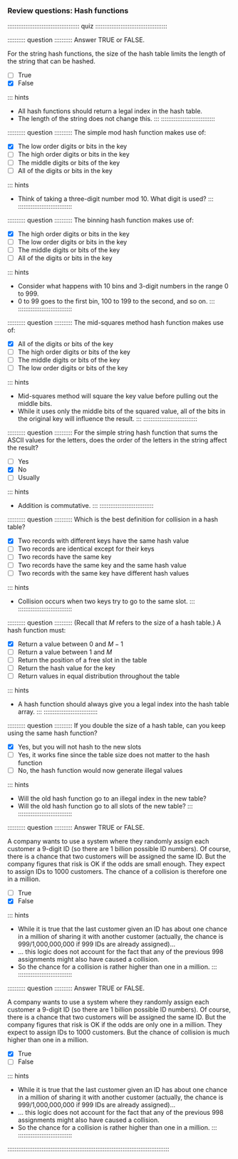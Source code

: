 
### Review questions: Hash functions

:::::::::::::::::::::::::::::::::::::::: quiz ::::::::::::::::::::::::::::::::::::::::

:::::::::: question ::::::::::
Answer TRUE or FALSE.

For the string hash functions, the size of
the hash table limits the length of the string that can be hashed.

- [ ] True
- [x] False

::: hints
- All hash functions should return a legal index in the hash table.
- The length of the string does not change this.
:::
::::::::::::::::::::::::::::::



:::::::::: question ::::::::::
The simple mod hash function makes use of:

- [x] The low order digits or bits in the key
- [ ] The high order digits or bits in the key
- [ ] The middle digits or bits of the key
- [ ] All of the digits or bits in the key

::: hints
- Think of taking a three-digit number mod 10. What digit is used?
:::
::::::::::::::::::::::::::::::



:::::::::: question ::::::::::
The binning hash function makes use of:

- [x] The high order digits or bits in the key
- [ ] The low order digits or bits in the key
- [ ] The middle digits or bits of the key
- [ ] All of the digits or bits in the key

::: hints
- Consider what happens with 10 bins and 3-digit numbers in the range 0 to 999.
- 0 to 99 goes to the first bin, 100 to 199 to the second, and so on.
:::
::::::::::::::::::::::::::::::



:::::::::: question ::::::::::
The mid-squares method hash function makes use of:

- [x] All of the digits or bits of the key
- [ ] The high order digits or bits of the key
- [ ] The middle digits or bits of the key
- [ ] The low order digits or bits of the key

::: hints
- Mid-squares method will square the key value before
pulling out the middle bits.
- While it uses only the middle bits of the squared value,
all of the bits in the original key will influence the result.
:::
::::::::::::::::::::::::::::::



:::::::::: question ::::::::::
For the simple string hash function that
sums the ASCII values for the letters, does the order of the
letters in the string affect the result?


- [ ] Yes
- [x] No
- [ ] Usually

::: hints
- Addition is commutative.
:::
::::::::::::::::::::::::::::::



:::::::::: question ::::::::::
Which is the best definition for collision in a hash table?

- [x] Two records with different keys have the same hash value
- [ ] Two records are identical except for their keys
- [ ] Two records have the same key
- [ ] Two records have the same key and the same hash value
- [ ] Two records with the same key have different hash values

::: hints
- Collision occurs when two keys try to go to the same slot.
:::
::::::::::::::::::::::::::::::



:::::::::: question ::::::::::
(Recall that $M$ refers to the size of a hash table.)
A hash function must:

- [x] Return a value between 0 and $M-1$
- [ ] Return a value between 1 and $M$
- [ ] Return the position of a free slot in the table
- [ ] Return the hash value for the key
- [ ] Return values in equal distribution throughout the table

::: hints
- A hash function should always give you a legal index into
the hash table array.
:::
::::::::::::::::::::::::::::::



:::::::::: question ::::::::::
If you double the size of a hash table,
can you keep using the same hash function?

- [x] Yes, but you will not hash to the new slots
- [ ] Yes, it works fine since the table size does not matter to the hash function
- [ ] No, the hash function would now generate illegal values

::: hints
- Will the old hash function go to an illegal index in the new table?
- Will the old hash function go to all slots of the new table?
:::
::::::::::::::::::::::::::::::



:::::::::: question ::::::::::
Answer TRUE or FALSE.

A company wants to use a system where they randomly assign
each customer a 9-digit ID (so there are 1 billion
possible ID numbers). Of course, there is a chance that two
customers will be assigned the same ID. But the company
figures that risk is OK if the odds are small enough. They
expect to assign IDs to 1000 customers. The chance of a
collision is therefore one in a million.

- [ ] True
- [x] False

::: hints
- While it is true that the last customer given an ID has
about one chance in a million of sharing it with another
customer (actually, the chance is 999/1,000,000,000 if 999 IDs
are already assigned)...
- ... this logic does not account for the fact that any of the
previous 998 assignments might also have caused a
collision.
- So the chance for a collision is rather higher than one in
a million.
:::
::::::::::::::::::::::::::::::



:::::::::: question ::::::::::
Answer TRUE or FALSE.

A company wants to use a system where they randomly assign
each customer a 9-digit ID (so there are 1 billion
possible ID numbers). Of course, there is a chance that two
customers will be assigned the same ID. But the company
figures that risk is OK if the odds are only one in a
million. They expect to assign IDs to 1000 customers.
But the chance of collision is much higher than one in a
million.

- [x] True
- [ ] False

::: hints
- While it is true that the last customer given an ID has
about one chance in a million of sharing it with another
customer (actually, the chance is 999/1,000,000,000 if 999 IDs
are already assigned)...
- ... this logic does not account for the fact that any of the
previous 998 assignments might also have caused a
collision.
- So the chance for a collision is rather higher than one in
a million.
:::
::::::::::::::::::::::::::::::

::::::::::::::::::::::::::::::::::::::::::::::::::::::::::::::::::::::::::::::::::::::::::

